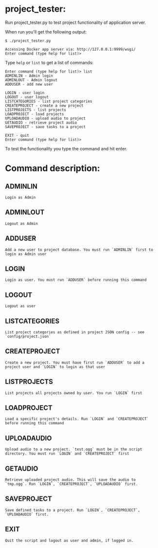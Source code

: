 project_tester:
===============

Run project_tester.py to test project functionality of application server.

When run you'll get the following output:

```
$ ./project_tester.py

Accessing Docker app server via: http://127.0.0.1:9999/wsgi/
Enter command (type help for list)>
```

Type `help` or `list` to  get a list of commands:
```
Enter command (type help for list)> list
ADMINLIN - Admin login
ADMINLOUT - Admin logout
ADDUSER - add new user

LOGIN - user login
LOGOUT - user logout
LISTCATEGORIES - list project categories
CREATEPROJECT - create a new project
LISTPROJECTS - list projects
LOADPROJECT - load projects
UPLOADAUDIO - upload audio to project
GETAUDIO - retrieve project audio
SAVEPROJECT - save tasks to a project

EXIT - quit
Enter command (type help for list)>
```

To test the functionality you type the command and hit enter.

Command description:
====================

ADMINLIN
--------
    Login as Admin

ADMINLOUT
---------
    Logout as Admin

ADDUSER
-------
    Add a new user to project database. You must run `ADMINLIN` first to login as Admin user

LOGIN
-----
    Login as user. You must run `ADDUSER` before running this command

LOGOUT
------
    Logout as user

LISTCATEGORIES
--------------
    List project categories as defined in project JSON config -- see `config/project.json`

CREATEPROJECT
-------------
    Create a new project. You must have first run `ADDUSER` to add a project user and `LOGIN` to login as that user

LISTPROJECTS
------------
    List projects all projects owned by user. You run `LOGIN` first

LOADPROJECT
-----------
    Load a specific project's details. Run `LOGIN` and `CREATEPROJECT` before running this command

UPLOADAUDIO
-----------
    Upload audio to a new project. `test.ogg` must be in the script directory. You must run `LOGIN` and `CREATEPROJECT` first

GETAUDIO
------------
    Retrieve uploaded project audio. This will save the audio to `tmp.ogg`. Run `LOGIN`, `CREATEPROJECT`, `UPLOADAUDIO` first.

SAVEPROJECT
-----------
    Save defined tasks to a project. Run `LOGIN`, `CREATEPROJECT`, `UPLOADAUDIO` first.

EXIT
----
    Quit the script and logout as user and admin, if logged in.

